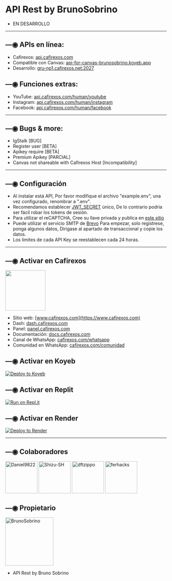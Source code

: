 # API Rest by BrunoSobrino

- EN DESARROLLO

------------------

## —◉ APIs en línea:
- Cafirexos: [api.cafirexos.com](https://api.cafirexos.com)
- Compatible con Canvas: [api-for-canvas-brunosobrino.koyeb.app](https://api-for-canvas-brunosobrino.koyeb.app)
- Desarrollo: [gru-np1.cafirexos.net:2027](http://gru-np1.cafirexos.net:2027)

## —◉ Funciones extras:
- YouTube: [api.cafirexos.com/human/youtube](https://api.cafirexos.com/human/youtube)
- Instagram: [api.cafirexos.com/human/instagram](https://api.cafirexos.com/human/instagram)
- Facebook: [api.cafirexos.com/human/facebook](https://api.cafirexos.com/human/facebook)

------------------

## —◉ Bugs & more:
- IgStalk [BUG]
- Register user [BETA]
- Apikey require [BETA]
- Premium Apikey [PARCIAL]
- Canvas not shareable with Cafirexos Host [Incompatibility]

------------------

## —◉ Configuración
- Al instalar está API, Por favor modifique el archivo "example.env", una vez configurado, renombrar a ".env".
- Recomendamos establecer [JWT_SECRET](https://github.com/BrunoSobrino/api/blob/2109f7c00962c8ede489337e1b0218c8783e3ce3/example.env#L2) único, De lo contrario podria ser fácil robar los tokens de sesión.
- Para utilizar el reCAPTCHA, Cree su llave privada y publica en [este sitio](https://www.google.com/recaptcha/admin/create?hl=es-419)
- Puede utilizar el  servicio SMTP de [Brevo](https://www.brevo.com/free-smtp-server/) Para empezar, solo registrese, ponga algunos datos, Dirigase al apartado de transaccional y copie los datos.
- Los limites de cada API Key se reestablecen cada 24 horas.

------------------


## —◉ Activar en Cafirexos
<a href="https://www.cafirexos.com"><img src="https://grxcwmcwbxwj.objectstorage.sa-saopaulo-1.oci.customer-oci.com/n/grxcwmcwbxwj/b/cafirexos/o/logos%2Flogo_2.png" height="125px"></a>
- Sitio web: [www.cafirexos.com](https://www.cafirexos.com)
- Dash: [dash.cafirexos.com](https://dash.cafirexos.com)
- Panel: [panel.cafirexos.com](https://panel.cafirexos.com)
- Documentación: [docs.cafirexos.com](https://docs.cafirexos.com)
- Canal de WhatsApp: [cafirexos.com/whatsapp](https://cafirexos.com/whatsapp)
- Comunidad en WhatsApp: [cafirexos.com/comunidad](https://cafirexos.com/comunidad)

## —◉ Activar en Koyeb

[![Deploy to Koyeb](https://www.koyeb.com/static/images/deploy/button.svg)](https://app.koyeb.com/deploy?type=git&repository=github.com/BrunoSobrino/api&branch=koyeb&name=api-for-canvas&ports=2027;http;/) 

## —◉ Activar en Replit

[![Run on Repl.it](https://repl.it/badge/github/BrunoSobrino/api)](https://repl.it/github/BrunoSobrino/api) 
  
## —◉ Activar en Render

[![Deploy to Render](https://render.com/images/deploy-to-render-button.svg)](https://dashboard.render.com/blueprint/new?repo=https%3A%2F%2Fgithub.com%2FBrunoSobrino%2Fapi) 

------------------

## —◉ Colaboradores
<a href="https://github.com/Daniel9822"><img src="https://github.com/Daniel9822.png" width="100" height="100" alt="Daniel9822"/></a>
<a href="https://github.com/Shizu-SH"><img src="https://github.com/Shizu-SH.png" width="100" height="100" alt="Shizu-SH"/></a>
<a href="https://github.com/dftzippo"><img src="https://github.com/dftzippo.png" width="100" height="100" alt="dftzippo"/></a>
<a href="https://github.com/ferhacks"><img src="https://github.com/ferhacks.png" width="100" height="100" alt="ferhacks"/></a>

## —◉ Propietario
<a href="https://github.com/BrunoSobrino"><img src="https://github.com/BrunoSobrino.png" width="150" height="150" alt="BrunoSobrino"/></a>
- API Rest by Bruno Sobrino
